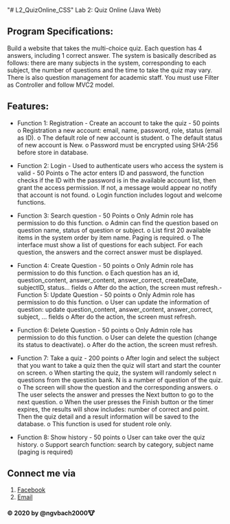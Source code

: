 "# L2_QuizOnline_CSS" 
Lab 2: Quiz Online
(Java Web)

## Program Specifications:
Build a website that takes the multi-choice quiz. Each question has 4 answers, including 1 correct answer. The system
is basically described as follows: there are many subjects in the system, corresponding to each subject, the number
of questions and the time to take the quiz may vary. There is also question management for academic staff. You must
use Filter as Controller and follow MVC2 model.

## Features:
- Function 1: Registration - Create an account to take the quiz - 50 points
o Registration a new account: email, name, password, role, status (email as ID).
o The default role of new account is student.
o The default status of new account is New.
o Password must be encrypted using SHA-256 before store in database.

- Function 2: Login - Used to authenticate users who access the system is valid - 50 Points
o The actor enters ID and password, the function checks if the ID with the password is in the available
account list, then grant the access permission. If not, a message would appear no notify that account is
not found.
o Login function includes logout and welcome functions.

- Function 3: Search question - 50 Points
o Only Admin role has permission to do this function.
o Admin can find the question based on question name, status of question or subject.
o List first 20 available items in the system order by item name. Paging is required.
o The interface must show a list of questions for each subject. For each question, the answers and the
correct answer must be displayed.

- Function 4: Create Question - 50 points
o Only Admin role has permission to do this function.
o Each question has an id, question_content, answer_content, answer_correct, createDate, subjectID,
status… fields
o After do the action, the screen must refresh.- Function 5: Update Question - 50 points
o Only Admin role has permission to do this function.
o User can update the information of question: update question_content, answer_content,
answer_correct, subject, … fields
o After do the action, the screen must refresh.

- Function 6: Delete Question - 50 points
o Only Admin role has permission to do this function.
o User can delete the question (change its status to deactivate).
o After do the action, the screen must refresh.

- Function 7: Take a quiz - 200 points
o After login and select the subject that you want to take a quiz then the quiz will start and start the counter
on screen.
o When starting the quiz, the system will randomly select n questions from the question bank. N is a number
of question of the quiz.
o The screen will show the question and the corresponding answers.
o The user selects the answer and presses the Next button to go to the next question.
o When the user presses the Finish button or the timer expires, the results will show includes: number of
correct and point. Then the quiz detail and a result information will be saved to the database.
o This function is used for student role only.

- Function 8: Show history - 50 points
o User can take over the quiz history.
o Support search function: search by category, subject name (paging is required)
 
## Connect me via 
1. [Facebook](https://fb.me/ngvbach2000)
2. [Email](mailto:ngvbach2000@gmail.com)

#### © 2020 by @ngvbach2000:cow:
